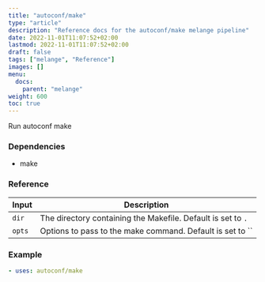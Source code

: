 ```yaml
---
title: "autoconf/make"
type: "article"
description: "Reference docs for the autoconf/make melange pipeline"
date: 2022-11-01T11:07:52+02:00
lastmod: 2022-11-01T11:07:52+02:00
draft: false
tags: ["melange", "Reference"]
images: []
menu:
  docs:
    parent: "melange"
weight: 600
toc: true
---
```



Run autoconf make

### Dependencies
- make


### Reference
| Input  | Description                                                  |
|--------|--------------------------------------------------------------|
| `dir`  | The directory containing the Makefile. Default is set to `.` |
| `opts` | Options to pass to the make command. Default is set to ``    |


### Example
```yaml
- uses: autoconf/make

```
